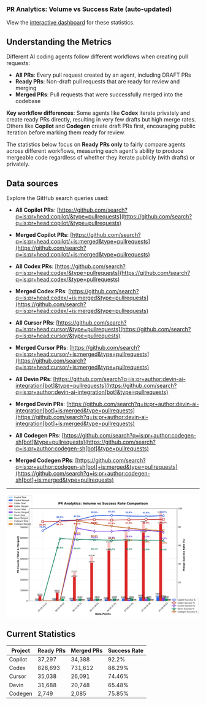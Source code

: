 ### PR Analytics: Volume vs Success Rate (auto-updated)

View the [interactive dashboard](https://prarena.ai) for these statistics.

## Understanding the Metrics

Different AI coding agents follow different workflows when creating pull requests:

- **All PRs**: Every pull request created by an agent, including DRAFT PRs
- **Ready PRs**: Non-draft pull requests that are ready for review and merging
- **Merged PRs**: Pull requests that were successfully merged into the codebase

**Key workflow differences**: Some agents like **Codex** iterate privately and create ready PRs directly, resulting in very few drafts but high merge rates. Others like **Copilot** and **Codegen** create draft PRs first, encouraging public iteration before marking them ready for review.

The statistics below focus on **Ready PRs only** to fairly compare agents across different workflows, measuring each agent's ability to produce mergeable code regardless of whether they iterate publicly (with drafts) or privately.

## Data sources

Explore the GitHub search queries used:



- **All Copilot PRs**: [https://github.com/search?q=is:pr+head:copilot/&type=pullrequests](https://github.com/search?q=is:pr+head:copilot/&type=pullrequests)
- **Merged Copilot PRs**: [https://github.com/search?q=is:pr+head:copilot/+is:merged&type=pullrequests](https://github.com/search?q=is:pr+head:copilot/+is:merged&type=pullrequests)
  

- **All Codex PRs**: [https://github.com/search?q=is:pr+head:codex/&type=pullrequests](https://github.com/search?q=is:pr+head:codex/&type=pullrequests)
- **Merged Codex PRs**: [https://github.com/search?q=is:pr+head:codex/+is:merged&type=pullrequests](https://github.com/search?q=is:pr+head:codex/+is:merged&type=pullrequests)
  

- **All Cursor PRs**: [https://github.com/search?q=is:pr+head:cursor/&type=pullrequests](https://github.com/search?q=is:pr+head:cursor/&type=pullrequests)
- **Merged Cursor PRs**: [https://github.com/search?q=is:pr+head:cursor/+is:merged&type=pullrequests](https://github.com/search?q=is:pr+head:cursor/+is:merged&type=pullrequests)
  

- **All Devin PRs**: [https://github.com/search?q=is:pr+author:devin-ai-integration[bot]&type=pullrequests](https://github.com/search?q=is:pr+author:devin-ai-integration[bot]&type=pullrequests)
- **Merged Devin PRs**: [https://github.com/search?q=is:pr+author:devin-ai-integration[bot]+is:merged&type=pullrequests](https://github.com/search?q=is:pr+author:devin-ai-integration[bot]+is:merged&type=pullrequests)
  

- **All Codegen PRs**: [https://github.com/search?q=is:pr+author:codegen-sh[bot]&type=pullrequests](https://github.com/search?q=is:pr+author:codegen-sh[bot]&type=pullrequests)
- **Merged Codegen PRs**: [https://github.com/search?q=is:pr+author:codegen-sh[bot]+is:merged&type=pullrequests](https://github.com/search?q=is:pr+author:codegen-sh[bot]+is:merged&type=pullrequests)
  

---

![chart](docs/chart.png)

## Current Statistics

| Project | Ready PRs | Merged PRs | Success Rate |
| ------- | --------- | ---------- | ------------ |
| Copilot | 37,297 | 34,388 | 92.2% |
| Codex | 828,693 | 731,612 | 88.29% |
| Cursor | 35,038 | 26,091 | 74.46% |
| Devin | 31,688 | 20,748 | 65.48% |
| Codegen | 2,749 | 2,085 | 75.85% |